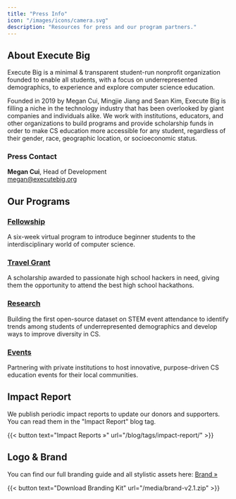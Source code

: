 ```yaml
---
title: "Press Info"
icon: "/images/icons/camera.svg"
description: "Resources for press and our program partners."
---
```


## About Execute Big

Execute Big is a minimal & transparent student-run nonprofit organization founded to enable all students, with a focus on underrepresented demographics, to experience and explore computer science education.

Founded in 2019 by Megan Cui, Mingjie Jiang and Sean Kim, Execute Big is filling a niche in the technology industry that has been overlooked by giant companies and individuals alike. We work with institutions, educators, and other organizations to build programs and provide scholarship funds in order to make CS education more accessible for any student, regardless of their gender, race, geographic location, or socioeconomic status.

### Press Contact  
**Megan Cui**, Head of Development  
megan@executebig.org  

## Our Programs

### [Fellowship](/fellowship)

A six-week virtual program to introduce beginner students to the interdisciplinary world of computer science.

### [Travel Grant](/grant)

A scholarship awarded to passionate high school hackers in need, giving them the opportunity to attend the best high school hackathons.

### [Research](/research)

Building the first open-source dataset on STEM event attendance to identify trends among students of underrepresented demographics and develop ways to improve diversity in CS.

### [Events](/events)

Partnering with private institutions to host innovative, purpose-driven CS education events for their local communities.

## Impact Report

We publish periodic impact reports to update our donors and supporters. You can read them in the "Impact Report" blog tag.

{{< button text="Impact Reports »" url="/blog/tags/impact-report/" >}}

## Logo & Brand

You can find our full branding guide and all stylistic assets here: [Brand »](/brand)

{{< button text="Download Branding Kit" url="/media/brand-v2.1.zip" >}}

